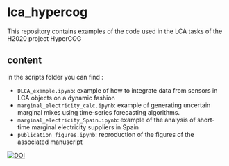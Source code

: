# lca_hypercog
This repository contains examples of the code used in the LCA tasks of the H2020 project HyperCOG

## content

in the scripts folder you can find :

- `DLCA_example.ipynb`: example of how to integrate data from sensors in LCA objects on a dynamic fashion
- `marginal_electricity_calc.ipynb`: example of generating uncertain marginal mixes using time-series forecasting algorithms.
- `marginal_electricity_Spain.ipynb`: example of the analysis of short-time marginal electricity suppliers in Spain
- `publication_figures.ipynb`: reproduction of the figures of the associated manuscript


[![DOI](https://zenodo.org/badge/732038160.svg)](https://zenodo.org/doi/10.5281/zenodo.11077565)